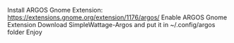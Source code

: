 Install ARGOS Gnome Extension: https://extensions.gnome.org/extension/1176/argos/
Enable ARGOS Gnome Extension
Download SimpleWattage-Argos and put it in ~/.config/argos folder
Enjoy
